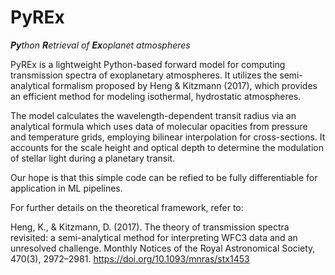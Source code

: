 # PyREx
***Py**thon **R**etrieval of **Ex**oplanet atmospheres*

PyREx is a lightweight Python-based forward model for computing transmission spectra of exoplanetary atmospheres. It utilizes the semi-analytical formalism proposed by Heng & Kitzmann (2017), which provides an efficient method for modeling isothermal, hydrostatic atmospheres.

The model calculates the wavelength-dependent transit radius via an analytical formula which uses data of molecular opacities from pressure and temperature grids, employing bilinear interpolation for cross-sections. It accounts for the scale height and optical depth to determine the modulation of stellar light during a planetary transit.

Our hope is that this simple code can be refied to be fully differentiable for application in ML pipelines. 


For further details on the theoretical framework, refer to:

Heng, K., & Kitzmann, D. (2017). The theory of transmission spectra revisited: a semi-analytical method for interpreting WFC3 data and an unresolved challenge. Monthly Notices of the Royal Astronomical Society, 470(3), 2972–2981. https://doi.org/10.1093/mnras/stx1453
